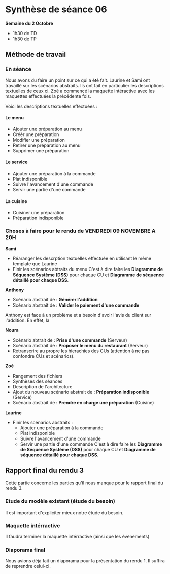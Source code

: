 # Synthèse de séance 06

**Semaine du 2 Octobre**

* 1h30 de TD
* 1h30 de TP

## Méthode de travail

### En séance

Nous avons du faire un point sur ce qui a été fait. Laurine et Sami ont travaillé sur les scénarios abstraits. Ils ont fait en particulier les descriptions textuelles de ceux ci. Zoé a commencé la maquette intéractive avec les maquettes effectuées la précédente fois.

Voici les descriptions textuelles effectuées :

#### Le menu

* Ajouter une préparation au menu
* Créér une préparation
* Modifier une préparation
* Retirer une préparation au menu
* Supprimer une préparation

#### Le service

* Ajouter une préparation à la commande
* Plat indisponible
* Suivre l'avancement d'une commande 
* Servir une partie d'une commande

#### La cuisine

* Cuisiner une préparation
* Préparation indisponible



### Choses à faire pour le rendu de VENDREDI 09 NOVEMBRE A 20H

**Sami**

* Réaranger les descrption textuelles effectuée en utilisant le même template que Laurine
* Finir les scénarios abtraits du menu
C'est à dire faire les **Diagramme de Séquence Système (DSS)** pour chaque CU et **Diagramme de séquence détaillé pour chaque DSS**.


**Anthony**

* Scénario abstrait de : **Générer l'addition**
* Scénario abstrait de : **Valider le paiement d'une commande**

Anthony est face à un problème et a besoin d'avoir l'avis du client sur l'addition. En effet, la 


**Noura**

* Scénario abtrait de : **Prise d'une commande** (Serveur)
* Scénario abstrait de : **Proposer le menu du restaurant** (Serveur)
* Retranscrire au propre les hierachies des CUs (attention à ne pas confondre CUs et scénarios).

**Zoé**

* Rangement des fichiers
* Synthèses des séances
* Description de l'architecture
* Ajout du nouveau scénario abstrait de : **Préparation indisponible** (Service)
* Scénario abstrait de : **Prendre en charge une préparation** (Cuisine)


**Laurine**

* Finir les scénarios abstraits : 
  * Ajouter une préparation à la commande
  * Plat indisponible
  * Suivre l'avancement d'une commande 
  * Servir une partie d'une commande
C'est à dire faire les **Diagramme de Séquence Système (DSS)** pour chaque CU et **Diagramme de séquence détaillé pour chaque DSS**.

## Rapport final du rendu 3

Cette partie concerne les parties qu'il nous manque pour le rapport final du rendu 3. 

### Etude du modèle existant (étude du besoin)

Il est important d'expliciter mieux notre étude du besoin.

### Maquette intérractive

Il faudra terminer la maquette intérractive (ainsi que les évènements)

### Diaporama final

Nous avions déjà fait un diaporama pour la présentation du rendu 1. Il suffira de reprendre celui-ci.
